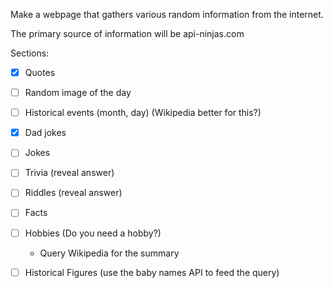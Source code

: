 Make a webpage that gathers various random information from the internet.

The primary source of information will be api-ninjas.com

Sections:
- [x] Quotes
- [ ] Random image of the day
- [ ] Historical events (month, day) (Wikipedia better for this?)
- [x] Dad jokes
- [ ] Jokes
- [ ] Trivia (reveal answer)
- [ ] Riddles (reveal answer)
- [ ] Facts
- [ ] Hobbies (Do you need a hobby?)
    - Query Wikipedia for the summary
- [ ] Historical Figures (use the baby names API to feed the query)


